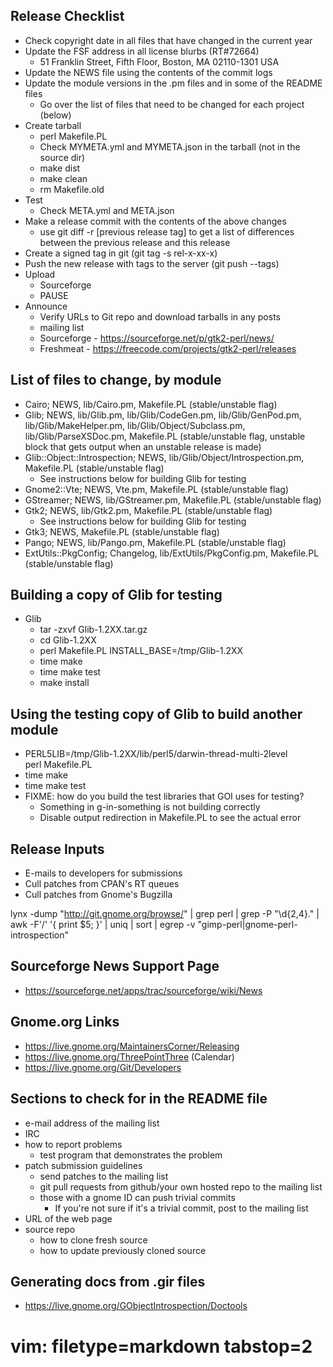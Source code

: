 ## Release Checklist ##
- Check copyright date in all files that have changed in the current year
- Update the FSF address in all license blurbs (RT#72664)
  - 51 Franklin Street, Fifth Floor, Boston, MA 02110-1301  USA
- Update the NEWS file using the contents of the commit logs 
- Update the module versions in the .pm files and in some of the README files
  - Go over the list of files that need to be changed for each project (below)
- Create tarball 
  - perl Makefile.PL
  - Check MYMETA.yml and MYMETA.json in the tarball (not in the source dir)
  - make dist
  - make clean
  - rm Makefile.old
- Test
  - Check META.yml and META.json
- Make a release commit with the contents of the above changes
  - use git diff -r [previous release tag] to get a list of differences
    between the previous release and this release
- Create a signed tag in git (git tag -s rel-x-xx-x)
- Push the new release with tags to the server (git push --tags)
- Upload
  - Sourceforge
  - PAUSE
- Announce
  - Verify URLs to Git repo and download tarballs in any posts
  - mailing list
  - Sourceforge - https://sourceforge.net/p/gtk2-perl/news/
  - Freshmeat - https://freecode.com/projects/gtk2-perl/releases

## List of files to change, by module ##
  - Cairo; NEWS, lib/Cairo.pm, Makefile.PL (stable/unstable flag)
  - Glib; NEWS, lib/Glib.pm, lib/Glib/CodeGen.pm, lib/Glib/GenPod.pm,
    lib/Glib/MakeHelper.pm, lib/Glib/Object/Subclass.pm,
    lib/Glib/ParseXSDoc.pm, Makefile.PL (stable/unstable flag, unstable block
    that gets output when an unstable release is made)
  - Glib::Object::Introspection; NEWS, lib/Glib/Object/Introspection.pm,
    Makefile.PL (stable/unstable flag)
    - See instructions below for building Glib for testing
  - Gnome2::Vte; NEWS, Vte.pm, Makefile.PL (stable/unstable flag)
  - GStreamer; NEWS, lib/GStreamer.pm, Makefile.PL (stable/unstable flag)
  - Gtk2; NEWS, lib/Gtk2.pm, Makefile.PL (stable/unstable flag)
    - See instructions below for building Glib for testing
  - Gtk3; NEWS, Makefile.PL (stable/unstable flag)
  - Pango; NEWS, lib/Pango.pm, Makefile.PL (stable/unstable flag)
  - ExtUtils::PkgConfig; Changelog, lib/ExtUtils/PkgConfig.pm,
    Makefile.PL (stable/unstable flag)

## Building a copy of Glib for testing ##
- Glib
  - tar -zxvf Glib-1.2XX.tar.gz
  - cd Glib-1.2XX
  - perl Makefile.PL INSTALL_BASE=/tmp/Glib-1.2XX
  - time make
  - time make test
  - make install

## Using the testing copy of Glib to build another module ##
- PERL5LIB=/tmp/Glib-1.2XX/lib/perl5/darwin-thread-multi-2level \
  perl Makefile.PL
- time make
- time make test
- FIXME: how do you build the test libraries that GOI uses for testing?
  - Something in g-in-something is not building correctly
  - Disable output redirection in Makefile.PL to see the actual error

## Release Inputs ##
- E-mails to developers for submissions
- Cull patches from CPAN's RT queues
- Cull patches from Gnome's Bugzilla

lynx -dump "http://git.gnome.org/browse/" | grep perl | grep -P "\d{2,4}\." |
awk -F'/' '{ print $5; }' | uniq | sort | egrep -v
"gimp-perl|gnome-perl-introspection"

## Sourceforge News Support Page ##
- https://sourceforge.net/apps/trac/sourceforge/wiki/News

## Gnome.org Links ##
- https://live.gnome.org/MaintainersCorner/Releasing
- https://live.gnome.org/ThreePointThree (Calendar)
- https://live.gnome.org/Git/Developers

## Sections to check for in the README file ##
- e-mail address of the mailing list
- IRC
- how to report problems
  - test program that demonstrates the problem
- patch submission guidelines
  - send patches to the mailing list
  - git pull requests from github/your own hosted repo to the mailing list
  - those with a gnome ID can push trivial commits
    - If you're not sure if it's a trivial commit, post to the mailing list
- URL of the web page
- source repo
  - how to clone fresh source
  - how to update previously cloned source

## Generating docs from .gir files ##
- https://live.gnome.org/GObjectIntrospection/Doctools

# vim: filetype=markdown tabstop=2

